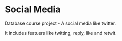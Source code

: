 # Social Media
Database course project - A social media like twitter.

It includes featuers like twitting, reply, like and retwit.
